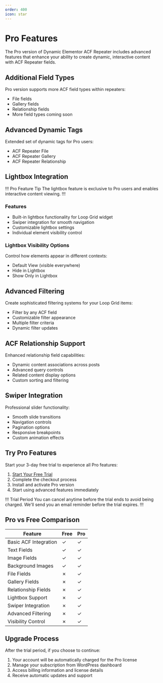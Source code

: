 ```yaml
---
order: 400
icon: star
---
```


# Pro Features

The Pro version of Dynamic Elementor ACF Repeater includes advanced features that enhance your ability to create dynamic, interactive content with ACF Repeater fields.

## Additional Field Types

Pro version supports more ACF field types within repeaters:
- File fields
- Gallery fields
- Relationship fields
- More field types coming soon

## Advanced Dynamic Tags

Extended set of dynamic tags for Pro users:
- ACF Repeater File
- ACF Repeater Gallery
- ACF Repeater Relationship

## Lightbox Integration

!!! Pro Feature Tip
The lightbox feature is exclusive to Pro users and enables interactive content viewing.
!!!

### Features
- Built-in lightbox functionality for Loop Grid widget
- Swiper integration for smooth navigation
- Customizable lightbox settings
- Individual element visibility control

### Lightbox Visibility Options
Control how elements appear in different contexts:
- Default View (visible everywhere)
- Hide in Lightbox
- Show Only in Lightbox

## Advanced Filtering

Create sophisticated filtering systems for your Loop Grid items:
- Filter by any ACF field
- Customizable filter appearance
- Multiple filter criteria
- Dynamic filter updates

## ACF Relationship Support

Enhanced relationship field capabilities:
- Dynamic content associations across posts
- Advanced query controls
- Related content display options
- Custom sorting and filtering

## Swiper Integration

Professional slider functionality:
- Smooth slide transitions
- Navigation controls
- Pagination options
- Responsive breakpoints
- Custom animation effects

## Try Pro Features

Start your 3-day free trial to experience all Pro features:
1. [Start Your Free Trial](https://checkout.freemius.com/mode/dialog/plugin/16334/plan/27245/?trial=paid)
2. Complete the checkout process
3. Install and activate Pro version
4. Start using advanced features immediately

!!! Trial Period
You can cancel anytime before the trial ends to avoid being charged.
We'll send you an email reminder before the trial expires.
!!!

## Pro vs Free Comparison

| Feature | Free | Pro |
|---------|------|-----|
| Basic ACF Integration | ✓ | ✓ |
| Text Fields | ✓ | ✓ |
| Image Fields | ✓ | ✓ |
| Background Images | ✓ | ✓ |
| File Fields | ✗ | ✓ |
| Gallery Fields | ✗ | ✓ |
| Relationship Fields | ✗ | ✓ |
| Lightbox Support | ✗ | ✓ |
| Swiper Integration | ✗ | ✓ |
| Advanced Filtering | ✗ | ✓ |
| Visibility Control | ✗ | ✓ |

## Upgrade Process

After the trial period, if you choose to continue:
1. Your account will be automatically charged for the Pro license
2. Manage your subscription from WordPress dashboard
3. Access billing information and license details
4. Receive automatic updates and support 